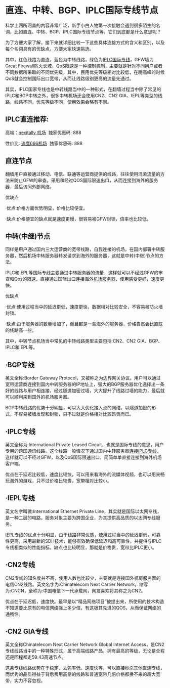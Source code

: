 # 直连、中转、BGP、IPLC国际专线节点
科学上网所涵盖的内容非常广泛，新手小白人物第一次接触会遇到很多陌生的名词，比如直连、中转、BGP、IPLC国际专线节点等，它们到底都是什么意思呢？

为了方便大家了解，接下来就详细比较一下这些具体连接方式的含义和区别，以及每个名词具有的优缺点，方便大家快速挑选。

其中，红色线路为直连，蓝色为中转线路，绿色为[IPLC国际专线](https://github.com/mmhunter3515/-IPLC-Airport-Ranking)，GFW墙为Great Firewall防火长城，QoS限速是一种控制机制，主要就是针对不同用户或者不同数据所采取的不同优先级，其中，民用优先等级相对比较低，在晚高峰的时候QoS就会控制国际出口宽带，从而让线路级别更高的流量先通过。

其实，IPLC国家专线也是中转线路当中的一种形式，在翻墙过程当中除了常见的IPLC和BGP中转之外，很多中转机场还会使用CN2、CN2 GIA、IEPL等类型的线路，线路不同，优先等级不同，使用效果会略有不同。

## IPLC直连推荐:

高端：[nexitally 机场](https://bit.ly/3NakH92)  独家优惠码: 888

性价比: [速鹰666机场](http://bit.ly/3h13Qdj)  独家优惠码: 888

## 直连节点

翻墙用户直接通过移动、电信、联通等运营商提供的线路，往往使用混淆流量的方法来防止GFW的审查。采用和经过QOS国际限速出口，从而连接到海外的服务器，最后访问外部网络。

优缺点

·优点:价格方面优势明显，价格比较便宜。

·缺点:价格便宜的缺点就是速度更慢，很容易被GFW封锁，倍率也比较低。

## 中转(中继)节点

同样是用户通过国内三大运营商的宽带线路，自我连接的机场，在国内部署中转服务器，然后机场中转服务器转发请求到海外的服务器，这就是中转(中继)节点的方法。

IPLC和IEPL等国际专线主要通过中转服务器的流量，这样就可以不经过GFW的审查和Qos的限速，直接通过国际出口连接海外[机场服务器](https://sites.google.com/d/110qEX9LNZxiYpCww6eWAxgvNhxG6Cblk/p/1XnaM5kLBZ-t63hh9oziDWgB4a1_m6A1o/edit)，使用感受更好，速度更快。

优缺点

·优点:使用过程当中的延迟更低，速度更快，数据相对比较安全，不容易被防火墙封锁。

·缺点:由于服务器的数量增加了，而且都是一些海外的服务器，价格自然会比直联的线路高一些。

其中，中转节点机场当中常见的中转线路类型主要包括:CN2、CN2 GIA、BGP、IPLC和IEPL等。

## ·BGP专线

英文全称:Border Gateway Protocol，又被称之为边界网关协议。用户可以通过宽带运营商连接到国内中转服务器的IP地址上，强大的BGP服务器优化选择出一条好的线路与用户相连接，经过隧道加密过墙，大大提升了线路过墙的能力，最后就可以顺利来到国外的机场服务器。

BGP中转线路的优势十分明显，可以大大优化接入点的网络，以隧道加密的形式，不容易被墙发现和封锁，只不过就是价格相对比较昂贵而已。

## ·IPLC专线

英文全称为:International Private Leased Circuit，也就是国际专线的意思，用户专用的跨国通讯线路。这个线路一般情况下通过国内中转服务器[连接IPLC专线](https://github.com/mmhunter3515/-IPLC-Airport-Ranking)，这样就可以不经过GFW，以及QoS国际限速出口，简简单单直接连接到海外机场客户端。

优点在于延迟比较低，速度比较快，可以用来看海外的流媒体视频，也可以用来畅玩海外的游戏，只不过价格比较贵，宽带相对比较小。

## ·IEPL专线

英文名字叫做:International Ethernet Private Line，其实就是国际以太网专线，是一种二层的电路，服务对象主要为跨国企业，为其提供高品质的以太网专线服务。

[IEPL专线](https://github.com/mmhunter3515/-IPLC-Airport-Ranking)的优点十分明显，由于线路非常优质，使用过程当中的延迟更低，可靠性更高，采用最新的SDH技术，能够有效确保低延迟和高可靠性，并提供与IPLC专线相类似的性能指标。缺点也比较明显，那就是价格贵，宽带比IPLC更小。

## ·CN2专线

CN2专线的知名度并不高，使用人数也比较少，主要就是连接国外机房服务器的电信CN2线路。英文名字为:Chinatelecom Next Carrier Network，缩写为:CNCN，全称为:中国电信下一代承载网，网友喜欢将其称之为CN2。

优点在于延迟低，速度快。最早是以“精品网络项目”被提出来，所使用的技术构造不知道要比原有的电信网络强上多少倍，有这极其先进的QOS，从而保证网络的通畅性。

## ·CN2 GIA专线

英文全称Chinatelecom Next Carrier Network Global Internet Access，是CN2专线线路当中的一种特殊形式，属于高端线路产品，拥有最高的等级，无论是全程还是回程都走59.43高速节点。

这条专线线路优势在于稳定、丢包率低、速度快等，可以直接秒杀其他直连专线，而优秀的品质得益于背后费用高昂的线路和普通宽带几倍价格都换不来的超大宽带，实力不容忽视。
